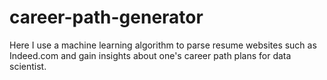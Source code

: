 # career-path-generator

Here I use a machine learning algorithm to parse resume websites such as Indeed.com and gain insights about one's career path plans for data scientist.

